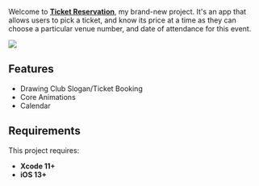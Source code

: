 Welcome to [**Ticket Reservation**](https://youtu.be/Ea3H35qwjRE), my brand-new project. It's an app that allows users to pick a ticket, and know its price at a time as they can choose a particular venue number, and date of attendance for this event.

![](https://i.imgur.com/8XQ7f20.gif)

## Features

- Drawing Club Slogan/Ticket Booking
- Core Animations
- Calendar
 
## Requirements

This project requires: 
* **Xcode 11+** 
* **iOS 13+**
